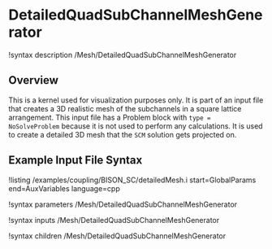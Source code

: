 # DetailedQuadSubChannelMeshGenerator

!syntax description /Mesh/DetailedQuadSubChannelMeshGenerator

## Overview

<!-- -->

This is a kernel used for visualization purposes only. It is part of an input file that creates
a 3D realistic mesh of the subchannels in a square lattice arrangement. This input file has a Problem block
with `type = NoSolveProblem` because it is not used to perform any calculations. It is used to create a detailed 3D mesh that the `SCM` solution
gets projected on.

## Example Input File Syntax

!listing /examples/coupling/BISON_SC/detailedMesh.i start=GlobalParams end=AuxVariables language=cpp

!syntax parameters /Mesh/DetailedQuadSubChannelMeshGenerator

!syntax inputs /Mesh/DetailedQuadSubChannelMeshGenerator

!syntax children /Mesh/DetailedQuadSubChannelMeshGenerator
